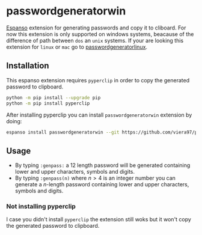 # passwordgeneratorwin
[Espanso](https://espanso.org) extension for generating passwords and copy it to cliboard. For now this extension is only supported on windows systems, beacause of the difference of path between `dos` an `unix` systems. If your are looking this extension for `linux` or `mac` go to [passwordgeneratorlinux](https://github.com/viera97/passwordgeneratorlinux).
## Installation
This espanso extension requires `pyperclip` in order to copy the generated password to clipboard.

```bash
python -m pip install --upgrade pip
python -m pip install pyperclip
```

After installing pyperclip you can install `passwordgeneratorwin` extension by doing:

```bash
espanso install passwordgeneratorwin --git https://github.com/viera97/passwordgeneratorwin --external
```
## Usage

* By typing `:genpass:` a 12 length password will be generated containing lower and upper characters, symbols and digits.
* By typing `:genpass(n)` where $n>4$ is an integer number you can generate a $n$-length password containing lower and upper characters, symbols and digits.

### Not installing pyperclip
I case you didn't install `pyperclip` the extension still woks but it won't copy the generated password to clipboard.